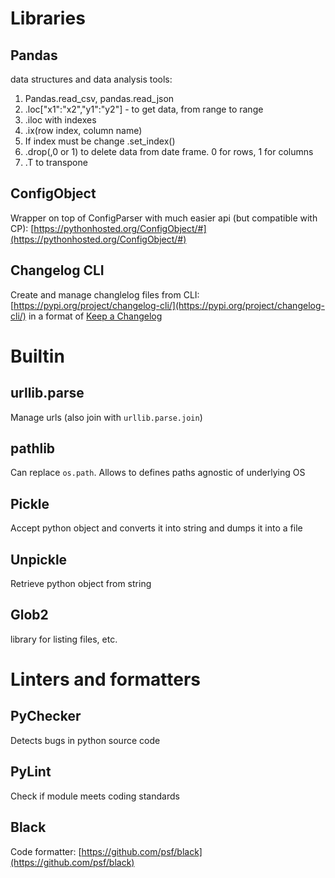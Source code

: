 # Libraries




## Pandas
data structures and data analysis tools:

1.  Pandas.read_csv, pandas.read_json
2.  .loc["x1":"x2","y1":"y2"] - to get data, from range to range
3.  .iloc with indexes
4.  .ix(row index, column name)
5.  If index must be change .set_index(<Column name>)
6.  .drop(<name>,0 or 1) to delete data from date frame. 0 for rows, 1 for columns
7.  .T to transpone
    













## ConfigObject
Wrapper on top of ConfigParser with much easier api (but compatible with CP):  [https://pythonhosted.org/ConfigObject/#](https://pythonhosted.org/ConfigObject/#)

## Changelog CLI
Create and manage changlelog files from CLI: [https://pypi.org/project/changelog-cli/](https://pypi.org/project/changelog-cli/) in a format of [Keep a Changelog](https://keepachangelog.com/en/1.0.0/)

# Builtin

## urllib.parse
Manage urls (also join with `urllib.parse.join`)

## pathlib
Can replace `os.path`. Allows to defines paths agnostic of underlying OS

## Pickle
Accept python object and converts it into string and dumps it into a file

## Unpickle
Retrieve python object from string

## Glob2
library for listing files, etc.

# Linters and formatters

## PyChecker
Detects bugs in python source code

## PyLint
Check if module meets coding standards

## Black
Code formatter: [https://github.com/psf/black](https://github.com/psf/black)
<!--stackedit_data:
eyJoaXN0b3J5IjpbLTE2NjI0MTU0OTcsNTE2MDU5MDE1LC0xMz
czNTc4Njk2LDIxMjY5ODQ1MDUsNjQyNjI1ODMyXX0=
-->